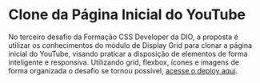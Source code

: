 # Clone da Página Inicial do YouTube
No terceiro desafio da Formação CSS Developer da DIO, a proposta é utilizar os conhecimentos do módulo de Display Grid para clonar a página inicial do YouTube, visando praticar a disposição de elementos de forma inteligente e responsiva. Utilizando grid, flexbox, ícones e imagens de forma organizada o desafio se tornou possível, [acesse o deploy aqui](https://1manuelc.github.io/dio-css-projeto03/).
